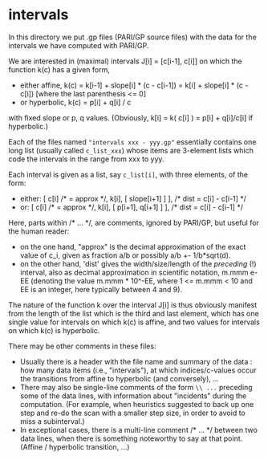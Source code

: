 # intervals
In this directory we put .gp files (PARI/GP source files) with the data for the intervals we have computed with PARI/GP.

We are interested in (maximal) intervals  J[i] = [c[i-1], c[i]]  on which the function k(c) has a given form,

- either affine,  k(c)  =  k[i-1] + slope[i] * (c - c[i-1])  =  k[i] + slope[i] * (c - c[i])  [where the last parenthesis <= 0] 
- or hyperbolic,  k(c)  =  p[i] + q[i] / c
 
with fixed  slope  or  p, q  values.  (Obviously,  k[i]  =  k( c[i] )  =  p[i] + q[i]/c[i]  if hyperbolic.)

Each of the files named `"intervals xxx - yyy.gp"` essentially contains one long list (usually called `c_list_xxx`)
whose items are 3-element lists which code the intervals in the range from xxx to yyy.

Each interval is given as a list, say `c_list[i]`, with three elements, of the form:

  - either:   [ c[i] /* = approx \*/, k[i], [ slope[i+1] ]     ], /* dist = c[i] - c[i-1] */
  - or:       [ c[i] /* = approx \*/, k[i], [ p[i+1], q[i+1] ] ], /* dist = c[i] - c[i-1] */

Here, parts within /* ... \*/, are comments, ignored by PARI/GP, but useful for the human reader:
- on the one hand, "approx" is the decimal approximation of the exact value of c_i, given as fraction a/b or possibly a/b +- 1/b*sqrt(d).
- on the other hand, 'dist' gives the width/size/length of the *preceding* (!) interval, also as decimal approximation in scientific notation,
  m.mmm e-EE (denoting the value m.mmm * 10^-EE,  where  1 <= m.mmm < 10  and  EE is an integer, here typically between 4 and 9).

The nature of the function  k  over the interval J[i]  is thus obviously manifest from the length of the list which is the third and last element,
which has one single value for intervals on which  k(c)  is affine, and two values for intervals on which  k(c)  is hyperbolic.

There may be other comments in these files:
- Usually there is a header with the file name and summary of the data : how many data items (i.e., "intervals"),
  at which indices/c-values occur the transitions from affine to hyperbolic (and conversely), ...
- There may also be single-line comments of the form `\\ ...` preceding some of the data lines, with information about "incidents" during the computation.
  (For example, when heuristics suggested to back up one step and re-do the scan with a smaller step size, in order to avoid to miss a subinterval.)
- In exceptional cases, there is a multi-line comment /* ... */ between two data lines, when there is something noteworthy to say at that point.
  (Affine / hyperbolic transition, ...)
